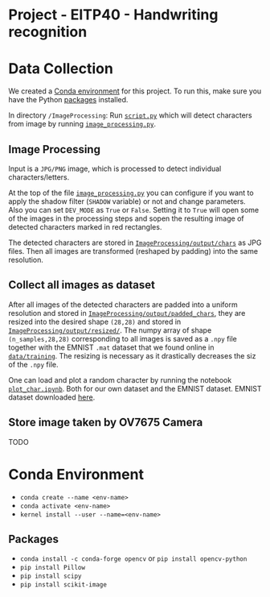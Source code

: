 # Project - EITP40 - Handwriting recognition

# Data Collection

We created a [Conda environment](#conda-environment) for this project.
To run this, make sure you have the Python [packages](#packages) installed.

In directory `/ImageProcessing`: Run [`script.py`](/ImageProcessing/script.py) which will detect characters from image by running [`image_processing.py`](/ImageProcessing/image_processing.py).

## Image Processing

Input is a `JPG/PNG` image, which is processed to detect individual characters/letters.

At the top of the file [`image_processing.py`](/ImageProcessing/image_processing.py) you can configure if you want to apply the shadow filter (`SHADOW` variable) or not and change parameters. Also you can set `DEV_MODE` as `True` or `False`. Setting it to `True` will open some of the images in the processing steps and sopen the resulting image of detected characters marked in red rectangles.

The detected characters are stored in [`ImageProcessing/output/chars`](/ImageProcessing/output/) as JPG files. Then all images are transformed (reshaped by padding) into the same resolution.

## Collect all images as dataset

After all images of the detected characters are padded into a uniform resolution and stored in [`ImageProcessing/output/padded_chars`](/ImageProcessing/output/padded_chars/), they are resized into the desired shape `(28,28)` and stored in [`ImageProcessing/output/resized/`](/ImageProcessing/output/resized/).
The numpy array of shape `(n_samples,28,28)` corresponding to all images is saved as a `.npy` file together with the EMNIST `.mat` dataset that we found online in [`data/training`](/data/training/).
The resizing is necessary as it drastically decreases the siz of the `.npy` file.

One can load and plot a random character by running the notebook [`plot_char.ipynb`](/ImageProcessing/plot_char.ipynb). Both for our own dataset and the EMNIST dataset. EMNIST dataset downloaded [here](https://www.nist.gov/itl/products-and-services/emnist-dataset).

## Store image taken by OV7675 Camera

TODO

# Conda Environment

- `conda create --name <env-name>`
- `conda activate <env-name>`
- `kernel install --user --name=<env-name>`

## Packages

- `conda install -c conda-forge opencv` or `pip install opencv-python`
- `pip install Pillow`
- `pip install scipy`
- `pip install scikit-image`
